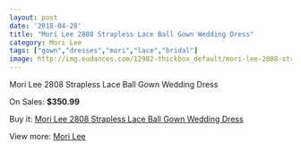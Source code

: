 ```yaml
---
layout: post
date: '2018-04-28'
title: "Mori Lee 2808 Strapless Lace Ball Gown Wedding Dress"
category: Mori Lee
tags: ["gown","dresses","mori","lace","bridal"]
image: http://img.eudances.com/12982-thickbox_default/mori-lee-2808-strapless-lace-ball-gown-wedding-dress.jpg
---
```

Mori Lee 2808 Strapless Lace Ball Gown Wedding Dress

On Sales: **$350.99**
<a href="https://www.eudances.com/en/mori-lee/3951-mori-lee-2808-strapless-lace-ball-gown-wedding-dress.html"><amp-img layout="responsive" width="600" height="600" src="//img.eudances.com/12982-thickbox_default/mori-lee-2808-strapless-lace-ball-gown-wedding-dress.jpg" alt="Mori Lee 2808 Strapless Lace Ball Gown Wedding Dress 0" /></a>
<a href="https://www.eudances.com/en/mori-lee/3951-mori-lee-2808-strapless-lace-ball-gown-wedding-dress.html"><amp-img layout="responsive" width="600" height="600" src="//img.eudances.com/12986-thickbox_default/mori-lee-2808-strapless-lace-ball-gown-wedding-dress.jpg" alt="Mori Lee 2808 Strapless Lace Ball Gown Wedding Dress 1" /></a>
<a href="https://www.eudances.com/en/mori-lee/3951-mori-lee-2808-strapless-lace-ball-gown-wedding-dress.html"><amp-img layout="responsive" width="600" height="600" src="//img.eudances.com/12985-thickbox_default/mori-lee-2808-strapless-lace-ball-gown-wedding-dress.jpg" alt="Mori Lee 2808 Strapless Lace Ball Gown Wedding Dress 2" /></a>
<a href="https://www.eudances.com/en/mori-lee/3951-mori-lee-2808-strapless-lace-ball-gown-wedding-dress.html"><amp-img layout="responsive" width="600" height="600" src="//img.eudances.com/12984-thickbox_default/mori-lee-2808-strapless-lace-ball-gown-wedding-dress.jpg" alt="Mori Lee 2808 Strapless Lace Ball Gown Wedding Dress 3" /></a>
<a href="https://www.eudances.com/en/mori-lee/3951-mori-lee-2808-strapless-lace-ball-gown-wedding-dress.html"><amp-img layout="responsive" width="600" height="600" src="//img.eudances.com/12983-thickbox_default/mori-lee-2808-strapless-lace-ball-gown-wedding-dress.jpg" alt="Mori Lee 2808 Strapless Lace Ball Gown Wedding Dress 4" /></a>

Buy it: [Mori Lee 2808 Strapless Lace Ball Gown Wedding Dress](https://www.eudances.com/en/mori-lee/3951-mori-lee-2808-strapless-lace-ball-gown-wedding-dress.html "Mori Lee 2808 Strapless Lace Ball Gown Wedding Dress")

View more: [Mori Lee](https://www.eudances.com/en/9-mori-lee "Mori Lee")
